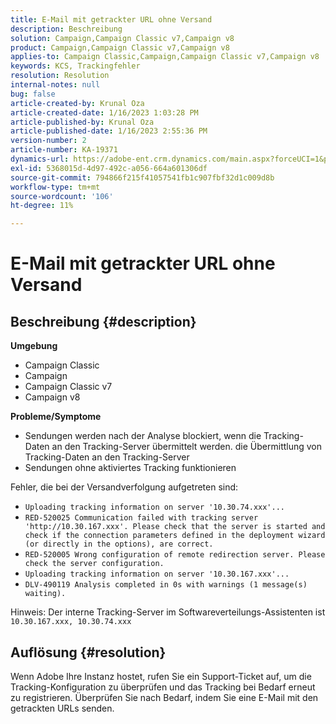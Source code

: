 ```yaml
---
title: E-Mail mit getrackter URL ohne Versand
description: Beschreibung
solution: Campaign,Campaign Classic v7,Campaign v8
product: Campaign,Campaign Classic v7,Campaign v8
applies-to: Campaign Classic,Campaign,Campaign Classic v7,Campaign v8
keywords: KCS, Trackingfehler
resolution: Resolution
internal-notes: null
bug: false
article-created-by: Krunal Oza
article-created-date: 1/16/2023 1:03:28 PM
article-published-by: Krunal Oza
article-published-date: 1/16/2023 2:55:36 PM
version-number: 2
article-number: KA-19371
dynamics-url: https://adobe-ent.crm.dynamics.com/main.aspx?forceUCI=1&pagetype=entityrecord&etn=knowledgearticle&id=9f67df27-9e95-ed11-aad1-6045bd006793
exl-id: 5368015d-4d97-492c-a056-664a601306df
source-git-commit: 794866f215f41057541fb1c907fbf32d1c009d8b
workflow-type: tm+mt
source-wordcount: '106'
ht-degree: 11%

---
```


# E-Mail mit getrackter URL ohne Versand

## Beschreibung {#description}

<b>Umgebung</b>
- Campaign Classic
- Campaign
- Campaign Classic v7
- Campaign v8



<b>Probleme/Symptome</b>
- Sendungen werden nach der Analyse blockiert, wenn die Tracking-Daten an den Tracking-Server übermittelt werden. die Übermittlung von Tracking-Daten an den Tracking-Server
- Sendungen ohne aktiviertes Tracking funktionieren


Fehler, die bei der Versandverfolgung aufgetreten sind:

- `Uploading tracking information on server '10.30.74.xxx'...`
- `RED-520025 Communication failed with tracking server 'http://10.30.167.xxx'. Please check that the server is started and check if the connection parameters defined in the deployment wizard (or directly in the options), are correct.`
- `RED-520005 Wrong configuration of remote redirection server. Please check the server configuration.`
- `Uploading tracking information on server '10.30.167.xxx'...`
- `DLV-490119 Analysis completed in 0s with warnings (1 message(s) waiting).`




Hinweis: Der interne Tracking-Server im Softwareverteilungs-Assistenten ist `10.30.167.xxx, 10.30.74.xxx`


## Auflösung {#resolution}


Wenn Adobe Ihre Instanz hostet, rufen Sie ein Support-Ticket auf, um die Tracking-Konfiguration zu überprüfen und das Tracking bei Bedarf erneut zu registrieren. Überprüfen Sie nach Bedarf, indem Sie eine E-Mail mit den getrackten URLs senden.
